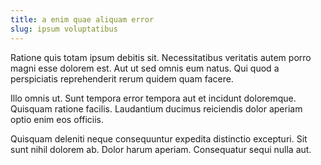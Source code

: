 ```yaml
---
title: a enim quae aliquam error
slug: ipsum voluptatibus
---
```


Ratione quis totam ipsum debitis sit. Necessitatibus veritatis autem porro magni esse dolorem est. Aut ut sed omnis eum natus. Qui quod a perspiciatis reprehenderit rerum quidem quam facere.

Illo omnis ut. Sunt tempora error tempora aut et incidunt doloremque. Quisquam ratione facilis. Laudantium ducimus reiciendis dolor aperiam optio enim eos officiis.

Quisquam deleniti neque consequuntur expedita distinctio excepturi. Sit sunt nihil dolorem ab. Dolor harum aperiam. Consequatur sequi nulla aut.

